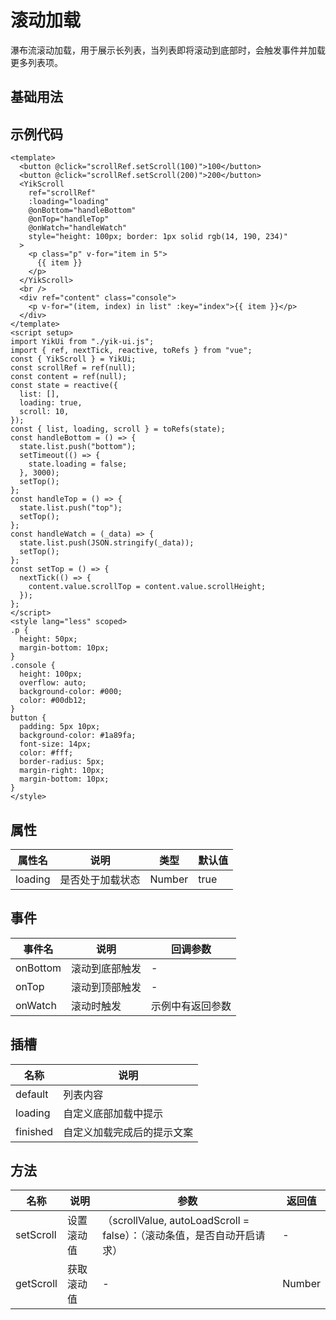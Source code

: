<!--
 * @Author: 刘岩 15136056318@163.com
 * @Date: 2023-08-03 21:26:00
 * @LastEditors: 刘岩 15136056318@163.com
 * @LastEditTime: 2023-08-11 15:25:27
 * @FilePath: \yik-ui-word\docs\scroll.md
 * @Description:
-->
<script setup>
  import Scroll from './comps/Scroll.vue'
</script>

# 滚动加载

瀑布流滚动加载，用于展示长列表，当列表即将滚动到底部时，会触发事件并加载更多列表项。

## 基础用法

<Scroll></Scroll>

## 示例代码

```vue
<template>
  <button @click="scrollRef.setScroll(100)">100</button>
  <button @click="scrollRef.setScroll(200)">200</button>
  <YikScroll
    ref="scrollRef"
    :loading="loading"
    @onBottom="handleBottom"
    @onTop="handleTop"
    @onWatch="handleWatch"
    style="height: 100px; border: 1px solid rgb(14, 190, 234)"
  >
    <p class="p" v-for="item in 5">
      {{ item }}
    </p>
  </YikScroll>
  <br />
  <div ref="content" class="console">
    <p v-for="(item, index) in list" :key="index">{{ item }}</p>
  </div>
</template>
<script setup>
import YikUi from "./yik-ui.js";
import { ref, nextTick, reactive, toRefs } from "vue";
const { YikScroll } = YikUi;
const scrollRef = ref(null);
const content = ref(null);
const state = reactive({
  list: [],
  loading: true,
  scroll: 10,
});
const { list, loading, scroll } = toRefs(state);
const handleBottom = () => {
  state.list.push("bottom");
  setTimeout(() => {
    state.loading = false;
  }, 3000);
  setTop();
};
const handleTop = () => {
  state.list.push("top");
  setTop();
};
const handleWatch = (_data) => {
  state.list.push(JSON.stringify(_data));
  setTop();
};
const setTop = () => {
  nextTick(() => {
    content.value.scrollTop = content.value.scrollHeight;
  });
};
</script>
<style lang="less" scoped>
.p {
  height: 50px;
  margin-bottom: 10px;
}
.console {
  height: 100px;
  overflow: auto;
  background-color: #000;
  color: #00db12;
}
button {
  padding: 5px 10px;
  background-color: #1a89fa;
  font-size: 14px;
  color: #fff;
  border-radius: 5px;
  margin-right: 10px;
  margin-bottom: 10px;
}
</style>
```

## 属性

| **属性名** | **说明**         | **类型** | **默认值** |
| ---------- | ---------------- | -------- | ---------- |
| loading    | 是否处于加载状态 | Number   | true       |

## 事件

| **事件名** | **说明**       | **回调参数**     |
| ---------- | -------------- | ---------------- |
| onBottom   | 滚动到底部触发 | -                |
| onTop      | 滚动到顶部触发 | -                |
| onWatch    | 滚动时触发     | 示例中有返回参数 |

## 插槽

| **名称** | **说明**                   |
| -------- | -------------------------- |
| default  | 列表内容                   |
| loading  | 自定义底部加载中提示       |
| finished | 自定义加载完成后的提示文案 |

## 方法

| **名称**  | **说明**   | **参数**                                                                | **返回值** |
| --------- | ---------- | ----------------------------------------------------------------------- | ---------- |
| setScroll | 设置滚动值 | （scrollValue, autoLoadScroll = false）：（滚动条值，是否自动开启请求） | -          |
| getScroll | 获取滚动值 | -                                                                       | Number     |
